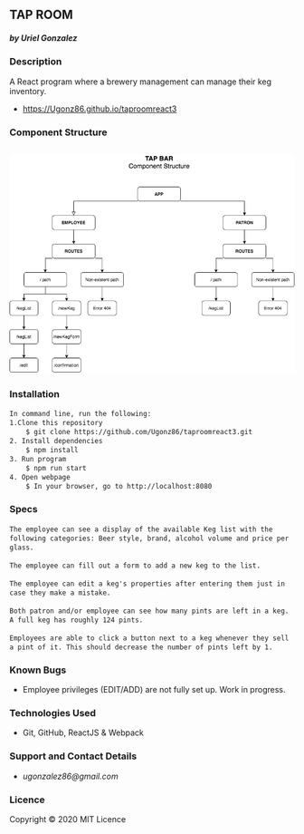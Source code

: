 ## TAP ROOM
##### by _**Uriel Gonzalez**_

### Description
A React program where a brewery management can manage their keg inventory.
* https://Ugonz86.github.io/taproomreact3

### Component Structure
![Diagram](Diagram.png)
--
### Installation
```
In command line, run the following:
1.Clone this repository
    $ git clone https://github.com/Ugonz86/taproomreact3.git
2. Install dependencies
    $ npm install
3. Run program
    $ npm run start
4. Open webpage
    $ In your browser, go to http://localhost:8080
```
### Specs
```
The employee can see a display of the available Keg list with the following categories: Beer style, brand, alcohol volume and price per glass.

The employee can fill out a form to add a new keg to the list.

The employee can edit a keg's properties after entering them just in case they make a mistake.

Both patron and/or employee can see how many pints are left in a keg. A full keg has roughly 124 pints.

Employees are able to click a button next to a keg whenever they sell a pint of it. This should decrease the number of pints left by 1.
```

### Known Bugs
* Employee privileges (EDIT/ADD) are not fully set up. Work in progress. 

### Technologies Used
* Git, GitHub, ReactJS & Webpack

### Support and Contact Details
* _ugonzalez86@gmail.com_

### Licence
Copyright © 2020
MIT Licence